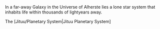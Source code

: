 In a far-away Galaxy in the Universe of Alherste lies a lone star system that inhabits life within thousands of lightyears away.

The [Jituu/Planetary System|Jituu Planetary System]